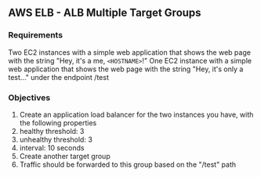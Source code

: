 ## AWS ELB - ALB Multiple Target Groups

### Requirements                   

Two EC2 instances with a simple web application that shows the web page with the string "Hey, it's a me, `<HOSTNAME>`!"
One EC2 instance with a simple web application that shows the web page with the string "Hey, it's only a test..." under the endpoint /test

### Objectives

1. Create an application load balancer for the two instances you have, with the following properties
  1. healthy threshold: 3
  2. unhealthy threshold: 3
  3. interval: 10 seconds
2. Create another target group
  1. Traffic should be forwarded to this group based on the "/test" path
